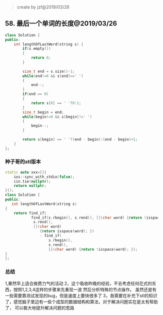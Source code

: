 >create by jzf@2019/03/26
## 58. 最后一个单词的长度@2019/03/26
```c++
class Solution {
public:
    int lengthOfLastWord(string s) {
        if(s.empty())
        {
            return 0;
        }
    
        size_t end = s.size()-1;
        while(end!=0 && s[end]==' ')
        {
            end--;
        }
        if(end == 0)
        {
            return s[0] == ' '?0:1;
        }
        size_t begin = end;
        while(begin!=0 && s[begin]!=' ')
        {
            begin--;
        }
        
        return s[begin] == ' '?(end - begin):(end - begin)+1;
    }
};
```
### 种子哥的stl版本
```c++
static auto xxx=[]{
    ios::sync_with_stdio(false);
    cin.tie(nullptr);
    return nullptr;
}();
class Solution {
public:
   int lengthOfLastWord(string s) 
{
	return find_if(
            find_if(s.rbegin(), s.rend(), [](char word) {return !isspace(word); }) + 1,
             s.rend(), 
             [](char word) 
                {return isspace(word); }) 
                - find_if(
                    s.rbegin(), 
                    s.rend(), 
                    [](char word) {return !isspace(word); });
}
};
```
### 总结
1,果然早上适合做费力气的活动
2，这个吸收昨晚的经验，不去考虑任何花式的东西，按照1,2,3,4这样的步骤来先重现一波
   然后分析特殊的节点操作。
   虽然还是有一些需要靠测试发现的bug，但是速度上要快很多了
3，我需要在补充下stl的知识了，感觉脑子里边有一些个成型的数据结构和算法，对于解决问题实在是太有帮助了，
可以极大地提升解决问题的思路
